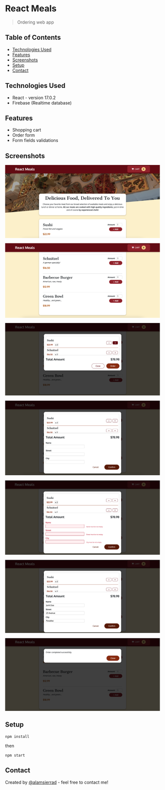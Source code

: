 # React Meals

> Ordering web app

## Table of Contents

- [Technologies Used](#technologies-used)
- [Features](#features)
- [Screenshots](#screenshots)
- [Setup](#setup)
- [Contact](#contact)

## Technologies Used

- React - version 17.0.2
- Firebase (Realtime database)

## Features

- Shopping cart
- Order form
- Form fields validations

## Screenshots

![pic1](./pics/pic1.png)

![pic2](./pics/pic2.png)

![pic3](./pics/pic3.png)

![pic4](./pics/pic4.png)

![pic5](./pics/pic5.png)

![pic6](./pics/pic6.png)

![pic7](./pics/pic7.png)

## Setup

```
npm install
```

then

```
npm start
```

## Contact

Created by [@alamsierrad](https://www.instagram.com/alamsierrad/) - feel free to contact me!
